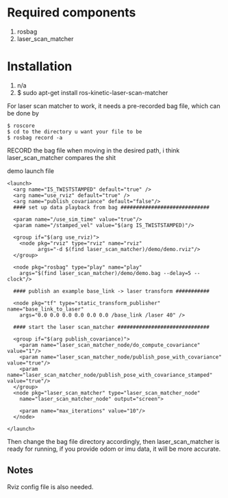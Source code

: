 # Required components
1. rosbag
2. laser_scan_matcher

# Installation
1. n/a
2. $ sudo apt-get install ros-kinetic-laser-scan-matcher

For laser scan matcher to work, it needs a pre-recorded bag file, which can be done by 
```
$ roscore
$ cd to the directory u want your file to be
$ rosbag record -a
```
RECORD the bag file when moving in the desired path, i think laser_scan_matcher compares the shit

demo launch file
```
<launch>
  <arg name="IS_TWISTSTAMPED" default="true" />
  <arg name="use_rviz" default="true" />
  <arg name="publish_covariance" default="false"/>
  #### set up data playback from bag #############################

  <param name="/use_sim_time" value="true"/>
  <param name="/stamped_vel" value="$(arg IS_TWISTSTAMPED)"/>

  <group if="$(arg use_rviz)">
    <node pkg="rviz" type="rviz" name="rviz"
          args="-d $(find laser_scan_matcher)/demo/demo.rviz"/>
  </group>

  <node pkg="rosbag" type="play" name="play"
    args="$(find laser_scan_matcher)/demo/demo.bag --delay=5 --clock"/>

  #### publish an example base_link -> laser transform ###########

  <node pkg="tf" type="static_transform_publisher" name="base_link_to_laser"
    args="0.0 0.0 0.0 0.0 0.0 0.0 /base_link /laser 40" />

  #### start the laser scan_matcher ##############################

  <group if="$(arg publish_covariance)">
    <param name="laser_scan_matcher_node/do_compute_covariance" value="1"/>
    <param name="laser_scan_matcher_node/publish_pose_with_covariance" value="true"/>
    <param name="laser_scan_matcher_node/publish_pose_with_covariance_stamped" value="true"/>
  </group>
  <node pkg="laser_scan_matcher" type="laser_scan_matcher_node"
    name="laser_scan_matcher_node" output="screen">

    <param name="max_iterations" value="10"/>
  </node>

</launch>
```
Then change the bag file directory accordingly, then laser_scan_matcher is ready for running, if you provide odom or imu data, it will be more accurate.

## Notes

Rviz config file is also needed.


